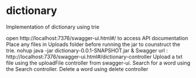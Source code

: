 # dictionary
Implementation of dictionary using trie

open http://localhost:7376/swagger-ui.html#/ to access API documentation
Place any files in Uploads folder before running the jar to counstruct the trie.
nohup java -jar dictionary-0.0.1-SNAPSHOT.jar &
Swagger url : http://localhost:7376/swagger-ui.html#/dictionary-controller
Upload a txt file using the uploadFile controller from swagger-ui.
Search for a word using the Search controller.
Delete a word using delete controller

